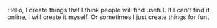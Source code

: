 Hello, I create things that I think people will find useful. If I can't find it online, I will create it myself. Or sometimes I just create things for fun.
